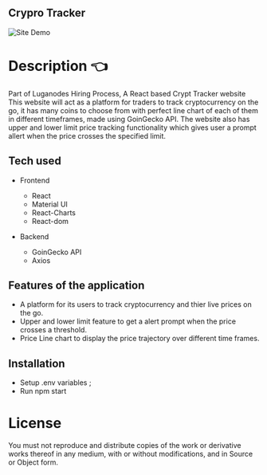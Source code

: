 ## Crypro Tracker

![Site Demo]([https://github.com/Padm0069/Kuebiko/blob/main/src/components/Landing/Kuebiko-preview.gif](https://github.com/Padm0069/crypto-tracker/blob/master/public/Untitled.gif))
# Description :point_left:
Part of Luganodes Hiring Process, 
A React based Crypt Tracker website
This website will act as a platform for traders to track cryptocurrency on the go, 
it has many coins to choose from with perfect line chart of each of them in 
different timeframes, made using GoinGecko API.
The website also has upper and lower limit price tracking functionality
which gives user a prompt allert when the price crosses the specified limit.
## Tech used 

- Frontend
  - React
  - Material UI
  - React-Charts
  - React-dom
  
 - Backend 
    - GoinGecko API
    - Axios

  ## Features of the application
- A platform for its users to track cryptocurrency and thier live prices on the go.
- Upper and lower limit feature to get a alert prompt when the price crosses a threshold.
- Price Line chart to display the price trajectory over different time frames.
## Installation
- Setup .env variables  ;
- Run npm start
# License 
You must not reproduce and distribute copies of the work or derivative works thereof in any medium, with or without
modifications, and in Source or Object form.
